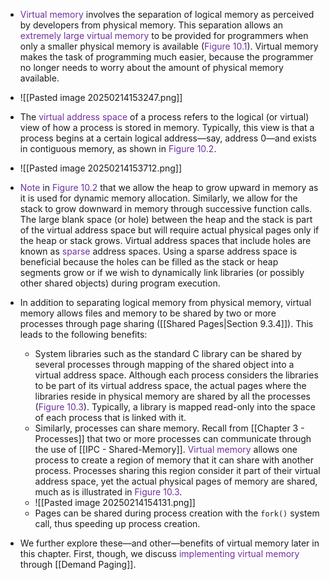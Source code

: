 
- <span style="color:rgb(112, 48, 160)">Virtual memory</span> involves the separation of logical memory as perceived by developers from physical memory. This separation allows an <span style="color:rgb(112, 48, 160)">extremely large virtual memory </span>to be provided for programmers when only a smaller physical memory is available (<span style="color:rgb(112, 48, 160)">Figure 10.1</span>). Virtual memory makes the task of programming much easier, because the programmer no longer needs to worry about the amount of physical memory available.
- ![[Pasted image 20250214153247.png]]
- The <span style="color:rgb(112, 48, 160)">virtual address space </span>of a process refers to the logical (or virtual) view of how a process is stored in memory. Typically, this view is that a process begins at a certain logical address—say, address 0—and exists in contiguous memory, as shown in <span style="color:rgb(112, 48, 160)">Figure 10.2</span>.
- ![[Pasted image 20250214153712.png]]
- <span style="color:rgb(112, 48, 160)">Note</span> in <span style="color:rgb(112, 48, 160)">Figure 10.2</span> that we allow the heap to grow upward in memory as it is used for dynamic memory allocation. Similarly, we allow for the stack to grow downward in memory through successive function calls. The large blank space (or hole) between the heap and the stack is part of the virtual address space but will require actual physical pages only if the heap or stack grows. Virtual address spaces that include holes are known as <span style="color:rgb(112, 48, 160)">sparse</span> address spaces. Using a sparse address space is beneficial because the holes can be filled as the stack or heap segments grow or if we wish to dynamically link libraries (or possibly other shared objects) during program execution.

- In addition to separating logical memory from physical memory, virtual memory allows files and memory to be shared by two or more processes through page sharing ([[Shared Pages|Section 9.3.4]]). This leads to the following benefits:
	- System libraries such as the standard C library can be shared by several processes through mapping of the shared object into a virtual address space. Although each process considers the libraries to be part of its virtual address space, the actual pages where the libraries reside in physical memory are shared by all the processes (<span style="color:rgb(112, 48, 160)">Figure 10.3</span>). Typically, a library is mapped read-only into the space of each process that is linked with it. 
	- Similarly, processes can share memory. Recall from [[Chapter 3 - Processes]] that two or more processes can communicate through the use of [[IPC - Shared-Memory]]. <span style="color:rgb(112, 48, 160)">Virtual memory</span> allows one process to create a region of memory that it can share with another process. Processes sharing this region consider it part of their virtual address space, yet the actual physical pages of memory are shared, much as is illustrated in <span style="color:rgb(112, 48, 160)">Figure 10.3</span>.
	- ![[Pasted image 20250214154131.png]]
	- Pages can be shared during process creation with the `fork()` system call, thus speeding up process creation.

- We further explore these—and other—benefits of virtual memory later in this chapter. First, though, we discuss <span style="color:rgb(112, 48, 160)">implementing virtual memory </span>through [[Demand Paging]].